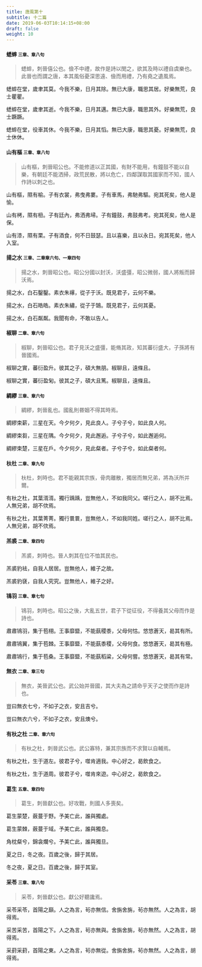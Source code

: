 ```yaml
---
title: 唐風第十
subtitle: 十二篇
date: 2019-06-03T10:14:15+08:00
draft: false
weight: 10
---
```



<h4 id="10.1">蟋蟀 <small>三章、章八句</small></h4>

<blockquote>
  <p>蟋蟀，刺晉僖公也。儉不中禮，故作是詩以閔之，欲其及時以禮自虞樂也。此晉也而謂之唐，本其風俗憂深思遠、儉而用禮，乃有堯之遺風焉。</p>
</blockquote>

<p id="10.1.1">蟋蟀在堂，歲聿其莫。今我不樂，日月其除。無已大康，職思其居。好樂無荒，良士瞿瞿。</p>
<p id="10.1.2">蟋蟀在堂，歲聿其逝。今我不樂，日月其邁。無已大康，職思其外。好樂無荒，良士蹶蹶。</p>
<p id="10.1.3">蟋蟀在堂，役車其休。今我不樂，日月其慆。無已大康，職思其憂。好樂無荒，良士休休。</p>

<h4 id="10.2">山有樞 <small>三章、章八句</small></h4>

<blockquote>
  <p>山有樞，刺晉昭公也。不能修道以正其國，有財不能用，有鐘鼓不能以自樂，有朝廷不能洒掃，政荒民散，將以危亡，四鄰謀取其國家而不知，國人作詩以刺之也。</p>
</blockquote>

<p id="10.2.1">山有樞，隰有榆。子有衣裳，弗曳弗婁。子有車馬，弗馳弗驅。宛其死矣，他人是愉。</p>
<p id="10.2.2">山有栲，隰有杻。子有廷內，弗洒弗埽。子有鐘鼓，弗鼓弗考。宛其死矣，他人是保。</p>
<p id="10.2.3">山有漆，隰有栗。子有酒食，何不日鼓瑟。且以喜樂，且以永日。宛其死矣，他人入室。</p>

<h4 id="10.3">揚之水 <small>三章、二章章六句、一章四句</small></h4>

<blockquote>
  <p>揚之水，刺晉昭公也。昭公分國以封沃，沃盛彊，昭公微弱，國人將叛而歸沃焉。</p>
</blockquote>

<p id="10.3.1">揚之水，白石鑿鑿。素衣朱襮，從子于沃。既見君子，云何不樂。</p>
<p id="10.3.2">揚之水，白石皓皓。素衣朱繡，從子于鵠。既見君子，云何其憂。</p>
<p id="10.3.3">揚之水，白石粼粼。我聞有命，不敢以告人。</p>

<h4 id="10.4">椒聊 <small>二章、章六句</small></h4>

<blockquote>
  <p>椒聊，刺晉昭公也。君子見沃之盛彊，能脩其政，知其蕃衍盛大，子孫將有晉國焉。</p>
</blockquote>

<p id="10.4.1">椒聊之實，蕃衍盈升。彼其之子，碩大無朋。椒聊且，遠條且。</p>
<p id="10.4.1">椒聊之實，蕃衍盈匊。彼其之子，碩大且篤。椒聊且，遠條且。</p>

<h4 id="10.5">綢繆 <small>三章、章六句</small></h4>

<blockquote>
  <p>綢繆，刺晉亂也。國亂則昬姻不得其時焉。</p>
</blockquote>

<p id="10.5.1">綢繆束薪，三星在天。今夕何夕，見此良人。子兮子兮，如此良人何。</p>
<p id="10.5.2">綢繆束芻，三星在隅。今夕何夕，見此邂逅。子兮子兮，如此邂逅何。</p>
<p id="10.5.3">綢繆束楚，三星在戶。今夕何夕，見此粲者。子兮子兮，如此粲者何。</p>

<h4 id="10.6">杕杜 <small>二章、章九句</small></h4>

<blockquote>
  <p>杕杜，刺時也。君不能親其宗族，骨肉離散，獨居而無兄弟，將為沃所并爾。</p>
</blockquote>

<p id="10.6.1">有杕之杜，其葉湑湑。獨行踽踽，豈無他人，不如我同父。嗟行之人，胡不比焉。人無兄弟，胡不佽焉。</p>
<p id="10.6.2">有杕之杜，其葉菁菁。獨行睘睘，豈無他人，不如我同姓。嗟行之人，胡不比焉。人無兄弟，胡不佽焉。</p>

<h4 id="10.7">羔裘 <small>二章、章四句</small></h4>

<blockquote>
  <p>羔裘，刺時也。晉人刺其在位不恤其民也。</p>
</blockquote>

<p id="10.7.1">羔裘豹袪，自我人居居。豈無他人，維子之故。</p>
<p id="10.7.2">羔裘豹褎，自我人究究。豈無他人，維子之好。</p>

<h4 id="10.8">鴇羽 <small>三章、章七句</small></h4>

<blockquote>
  <p>鴇羽，刺時也。昭公之後，大亂五世，君子下從征役，不得養其父母而作是詩也。</p>
</blockquote>

<p id="10.8.1">肅肅鴇羽，集于苞栩。王事靡盬，不能蓺稷黍，父母何怙。悠悠蒼天，曷其有所。</p>
<p id="10.8.2">肅肅鴇翼，集于苞棘。王事靡盬，不能蓺黍稷，父母何食。悠悠蒼天，曷其有極。</p>
<p id="10.8.3">肅肅鴇行，集于苞桑。王事靡盬，不能蓺稻粱，父母何嘗。悠悠蒼天，曷其有常。</p>

<h4 id="10.9">無衣 <small>二章、章三句</small></h4>

<blockquote>
  <p>無衣，美晉武公也。武公始并晉國，其大夫為之請命乎天子之使而作是詩也。</p>
</blockquote>

<p id="10.9.1">豈曰無衣七兮，不如子之衣，安且吉兮。</p>
<p id="10.9.2">豈曰無衣六兮，不如子之衣，安且燠兮。</p>

<h4 id="10.10">有杕之杜 <small>二章、章六句</small></h4>

<blockquote>
  <p>有杕之杜，刺晉武公也。武公寡特，兼其宗族而不求賢以自輔焉。</p>
</blockquote>

<p id="10.10.1">有杕之杜，生于道左。彼君子兮，噬肯適我。中心好之，曷飲食之。</p>
<p id="10.10.2">有杕之杜，生于道周。彼君子兮，噬肯來遊。中心好之，曷飲食之。</p>

<h4 id="10.11">葛生 <small>五章、章四句</small></h4>

<blockquote>
  <p>葛生，刺晉獻公也。好攻戰，則國人多喪矣。</p>
</blockquote>

<p id="10.11.1">葛生蒙楚，蘞蔓于野。予美亡此，誰與獨處。</p>
<p id="10.11.2">葛生蒙棘，蘞蔓于域。予美亡此，誰與獨息。</p>
<p id="10.11.3">角枕粲兮，錦衾爛兮。予美亡此，誰與獨旦。</p>
<p id="10.11.4">夏之日，冬之夜。百歲之後，歸于其居。</p>
<p id="10.11.5">冬之夜，夏之日。百歲之後，歸于其室。</p>

<h4 id="10.12">采苓 <small>三章、章八句</small></h4>

<blockquote>
  <p>采苓，刺晉獻公也。獻公好聽讒焉。</p>
</blockquote>

<p id="10.12.1">采苓采苓，首陽之巔。人之為言，茍亦無信。舍旃舍旃，茍亦無然。人之為言，胡得焉。</p>
<p id="10.12.2">采苦采苦，首陽之下。人之為言，茍亦無與。舍旃舍旃，茍亦無然。人之為言，胡得焉。</p>
<p id="10.12.3">采葑采葑，首陽之東。人之為言，茍亦無從。舍旃舍旃，茍亦無然。人之為言，胡得焉。</p>
